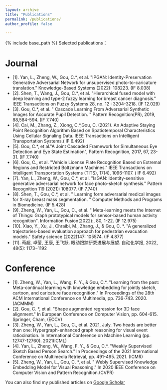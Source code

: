 ```yaml
---
layout: archive
title: "Publications"
permalink: /publications/
author_profile: false

---
```


{% include base_path %}
Selected publications：

Journal
======
* [1].	Yan, L., Zheng, W., Gou, C.*, et al. "IPGAN: Identity-Preservation Generative Adversarial Network for unsupervised photo-to-caricature translation." Knowledge-Based Systems (2022): 108223. (IF 8.038) 
* [2].	Shen, T., Wang, J., Gou, C.*, et al.  "Hierarchical fused model with deep learning and type-2 fuzzy learning for breast cancer diagnosis." IEEE Transactions on Fuzzy Systems 28, no. 12 : 3204-3218. (IF 12.029)
* [3].	Gou, C.*, et al. " Cascade Learning From Adversarial Synthetic Images for Accurate Pupil Detection. " Pattern Recognition(PR), 2019, 88,584-594. (IF 7.740) 
* [4].  Cai, M., Zhang, Z., Xiong, C.*,Gou, C. (2021). An Adaptive Staying Point Recognition Algorithm Based on Spatiotemporal Characteristics Using Cellular Signaling Data. IEEE Transactions on Intelligent Transportation Systems.( IF 6.492) 
* [5].	Gou, C.*, et al."A Joint Cascaded Framework for Simultaneous Eye Detection and Eye State Estimation",  Pattern Recognition, 2017, 67, 23-31. (IF 7.740)
* [6].	Gou, C., et al. "Vehicle License Plate Recognition Based on Extremal Regions and Restricted Boltzmann Machines." IEEE Transactions on Intelligent Transportation Systems (TITS), 17(4), 1096-1107. ( IF 6.492) 
* [7].	Yan, L., Zheng, W., Gou, C.*, et al. "IsGAN: Identity-sensitive generative adversarial network for face photo-sketch synthesis." Pattern Recognition 119 (2021): 108077. (IF 7.740)
* [8].	Shen, T., Gou, C.*, et al. " Learning form adversarial medical images for X-ray breast mass segmentation. " Computer Methods and Programs in Biomedicine. (IF 5.428) 
* [9].  Zheng, W., Yan, L., Gou, C., et al. " Meta-learning meets the Internet of Things: Graph prototypical models for sensor-based human activity recognition". Information Fusion(2022):, 80, 1-22. (IF 12.975) 
* [10].	Xiao, Y., Xu, J., Chraibi, M., Zhang, J., & Gou, C. *. "A generalized trajectories-based evaluation approach for pedestrian evacuation models." Safety science (2022)147: 105574. (IF 4.877)
* [11]. 苟超, 卓莹, 王康, 王飞跃. 眼动跟踪研究进展与展望. 自动化学报, 2022, 48(5): 1173−1192 

Conference
======
* [1].	Zheng, W., Yan, L., Wang, F. Y., & Gou, C.*. "Learning from the past: Meta-continual learning with knowledge embedding for jointly sketch, cartoon, and caricature face recognition." In Proceedings of the 28th ACM International Conference on Multimedia, pp. 736-743. 2020.(ACMMM)
* [2].	Gou, C. *, et al.  "Shape augmented regression for 3D face alignment." In European Conference on Computer Vision, pp. 604-615. Springer, Cham, (ECCV)
* [3].	Zheng, W., Yan, L., Gou, C., et al. 2021, July. Two heads are better than one: Hypergraph-enhanced graph reasoning for visual event ratiocination. In International Conference on Machine Learning (pp. 12747-12760). 2021(ICML)
* [4].	Yan, L., Zheng, W., Wang, F. Y., & Gou, C.*. "Weakly Supervised Sketch Based Person Search." In Proceedings of the 2021 International Conference on Multimedia Retrieval, pp. 491-495. 2021. (ICMR)
* [5].	Zheng, W., Yan, L., Gou, C. *, et al. " Webly Supervised Knowledge Embedding Model for Visual Reasoning." In 2020 IEEE Conference on Computer Vision and Pattern Recognition.(CVPR)

You can also find my published articles on [Google Scholar](https://scholar.google.com/citations?user=_0ad79AAAAAJ&hl=en)